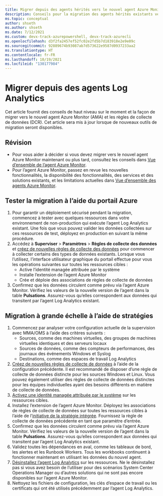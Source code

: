 ```yaml
---
title: Migrer depuis des agents hérités vers le nouvel agent Azure Monitor
description: Conseils pour la migration des agents hérités existants vers le nouvel agent Azure Monitor (AMA) et les règles de collecte de données (DCR).
ms.topic: conceptual
author: shseth
ms.author: shseth
ms.date: 7/12/2021
ms.custom: devx-track-azurepowershell, devx-track-azurecli
ms.openlocfilehash: d3f2fa2457ef52fc02e2fd5b7d183918e2e9e09c
ms.sourcegitcommit: 92889674b93087ab7d573622e9587d0937233aa2
ms.translationtype: HT
ms.contentlocale: fr-FR
ms.lasthandoff: 10/19/2021
ms.locfileid: "130177984"
---
```

# <a name="migrate-from-log-analytics-agents"></a>Migrer depuis des agents Log Analytics
Cet article fournit des conseils de haut niveau sur le moment et la façon de migrer vers le nouvel agent Azure Monitor (AMA) et les règles de collecte de données (DCR). Cet article sera mis à jour lorsque de nouveaux outils de migration seront disponibles.


## <a name="review"></a>Révision
- Pour vous aider à décider si vous devez migrer vers le nouvel agent Azure Monitor maintenant ou plus tard, consultez les conseils dans [Vue d’ensemble de l’agent Azure Monitor](./azure-monitor-agent-overview.md#should-i-switch-to-the-azure-monitor-agent).
- Pour l’agent Azure Monitor, passez en revue les nouvelles fonctionnalités, la disponibilité des fonctionnalités, des services et des solutions existants, et les limitations actuelles dans [Vue d’ensemble des agents Azure Monitor](./agents-overview.md#azure-monitor-agent).


## <a name="test-migration-by-using-the-azure-portal"></a>Tester la migration à l’aide du portail Azure
1. Pour garantir un déploiement sécurisé pendant la migration, commencez à tester avec quelques ressources dans votre environnement de non-production qui exécute l’agent Log Analytics existant. Une fois que vous pouvez valider les données collectées sur ces ressources de test, déployez en production en suivant la même procédure.
1. Accédez à **Superviser** > **Paramètres** > **Règles de collecte des données** et [créez de nouvelles règles de collecte des données](./data-collection-rule-azure-monitor-agent.md#create-rule-and-association-in-azure-portal) pour commencer à collecter certains des types de données existants. Lorsque vous l’utilisez, l’interface utilisateur graphique du portail effectue pour vous les opérations suivantes sur toutes les ressources cibles :
    - Active l’identité managée attribuée par le système
    - Installe l’extension de l’agent Azure Monitor
    - Crée et déploie des associations de règles de collecte de données
1. Confirmez que les données circulent comme prévu via l’agent Azure Monitor. Vérifiez les valeurs de la nouvelle version de l’agent dans la table **Pulsations**. Assurez-vous qu’elles correspondent aux données qui transitent par l’agent Log Analytics existant.


## <a name="at-scale-migration-by-using-policies"></a>Migration à grande échelle à l’aide de stratégies
1. Commencez par analyser votre configuration actuelle de la supervision avec MMA/OMS à l’aide des critères suivants :
    - Sources, comme des machines virtuelles, des groupes de machines virtuelles identiques et des serveurs locaux
    - Sources de données, comme des compteurs de performances, des journaux des événements Windows et Syslog
    - Destinations, comme des espaces de travail Log Analytics
1. [Créez de nouvelles règles de collecte de données](/rest/api/monitor/datacollectionrules/create#examples) à l’aide de la configuration précédente. Il est recommandé de disposer d’une règle de collecte de données distincte pour les sources Windows et Linux. Vous pouvez également utiliser des règles de collecte de données distinctes pour les équipes individuelles ayant des besoins différents en matière de collecte de données.
1. [Activez une identité managée attribuée par le système](../../active-directory/managed-identities-azure-resources/qs-configure-template-windows-vm.md#system-assigned-managed-identity) sur les ressources cibles.
2. Installez l’extension de l’agent Azure Monitor. Déployez les associations de règles de collecte de données sur toutes les ressources cibles à l’aide de l’[initiative de la stratégie intégrée](azure-monitor-agent-install.md#install-with-azure-policy). Fournissez la règle de collecte de données précédente en tant que paramètre d’entrée. 
1. Confirmez que les données circulent comme prévu via l’agent Azure Monitor. Vérifiez les valeurs de la nouvelle version de l’agent dans la table **Pulsations**. Assurez-vous qu’elles correspondent aux données qui transitent par l’agent Log Analytics existant.
2. Validez toutes les dépendances en aval, comme les tableaux de bord, les alertes et les Runbook Workers. Tous les workbooks continuent à fonctionner maintenant en utilisant les données du nouvel agent.
3. [Désinstallez l’agent Log Analytics](./agent-manage.md#uninstall-agent) sur les ressources. Ne le désinstallez pas si vous avez besoin de l’utiliser pour des scénarios System Center Operations Manager ou d’autres solutions qui ne sont pas encore disponibles sur l’agent Azure Monitor.
4. Nettoyez les fichiers de configuration, les clés d’espace de travail ou les certificats qui ont été utilisés précédemment par l’agent Log Analytics.


